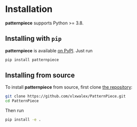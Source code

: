 Installation
============

**patternpiece** supports Python >= 3.8.

## Installing with `pip`

**patternpiece** is available [on PyPI](https://pypi.org/project/patternpiece/). Just run

```bash
pip install patternpiece
```

## Installing from source

To install **patternpiece** from source, first clone [the repository](https://github.com/xlxwalex/PatternPiece):

```bash
git clone https://github.com/xlxwalex/PatternPiece.git
cd PatternPiece
```

Then run

```bash
pip install -e .
```
